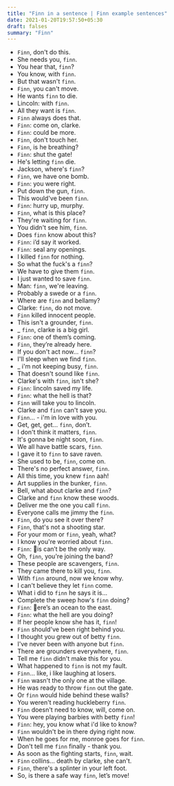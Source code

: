 ```yaml
---
title: "Finn in a sentence | Finn example sentences"
date: 2021-01-20T19:57:50+05:30
draft: falses
summary: "Finn"
---
```

- `Finn`, don't do this.
- She needs you, `finn`.
- You hear that, `finn`?
- You know, with `finn`.
- But that wasn't `finn`.
- `Finn`, you can't move.
- He wants `finn` to die.
- Lincoln: with `finn`.
- All they want is `finn`.
- `Finn` always does that.
- `Finn`: come on, clarke.
- `Finn`: could be more.
- `Finn`, don't touch her.
- `Finn`, is he breathing?
- `Finn`: shut the gate!
- He's letting `finn` die.
- Jackson, where's `finn`?
- `Finn`, we have one bomb.
- `Finn`: you were right.
- Put down the gun, `finn`.
- This would've been `finn`.
- `Finn`: hurry up, murphy.
- `Finn`, what is this place?
- They're waiting for `finn`.
- You didn't see him, `finn`.
- Does `finn` know about this?
- `Finn`: i’d say it worked.
- `Finn`: seal any openings.
- I killed `finn` for nothing.
- So what the fuck's a `finn`?
- We have to give them `finn`.
- I just wanted to save `finn`.
- Man: `finn`, we're leaving.
- Probably a swede or a `finn`.
- Where are `finn` and bellamy?
- Clarke: `finn`, do not move.
- `Finn` killed innocent people.
- This isn't a grounder, `finn`.
- _ `finn`, clarke is a big girl.
- `Finn`: one of them’s coming.
- `Finn`, they’re already here.
- If you don't act now... `finn`?
- I'll sleep when we find `finn`.
- _ i'm not keeping busy, `finn`.
- That doesn't sound like `finn`.
- Clarke's with `finn`, isn't she?
- `Finn`: lincoln saved my life.
- `Finn`: what the hell is that?
- `Finn` will take you to lincoln.
- Clarke and `finn` can't save you.
- `Finn`... - i'm in love with you.
- Get, get, get... `finn`, don’t.
- I don't think it matters, `finn`.
- It's gonna be night soon, `finn`.
- We all have battle scars, `finn`.
- I gave it to `finn` to save raven.
- She used to be, `finn`, come on.
- There's no perfect answer, `finn`.
- All this time, you knew `finn` aah!
- Art supplies in the bunker, `finn`.
- Bell, what about clarke and `finn`?
- Clarke and `finn` know these woods.
- Deliver me the one you call `finn`.
- Everyone calls me jimmy the `finn`.
- `Finn`, do you see it over there?
- `Finn`, that's not a shooting star.
- For your mom or `finn`, yeah, what?
- I know you're worried about `finn`.
- `Finn`: is can’t be the only way.
- Oh, `finn`, you're joining the band?
- These people are scavengers, `finn`.
- They came there to kill you, `finn`.
- With `finn` around, now we know why.
- I can't believe they let `finn` come.
- What i did to `finn` he says it is...
- Complete the sweep how's `finn` doing?
- `Finn`: ere’s an ocean to the east.
- `Finn`: what the hell are you doing?
- If her people know she has it, `finn`!
- `Finn` should've been right behind you.
- I thought you grew out of betty `finn`.
- I've never been with anyone but `finn`.
- There are grounders everywhere, `finn`.
- Tell me `finn` didn't make this for you.
- What happened to `finn` is not my fault.
- `Finn`... like, i like laughing at losers.
- `Finn` wasn't the only one at the village.
- He was ready to throw `finn` out the gate.
- Or `finn` would hide behind these walls?
- You weren't reading huckleberry `finn`.
- `Finn` doesn't need to know, will, come on.
- You were playing barbies with betty `finn`!
- `Finn`: hey, you know what i'd like to know?
- `Finn` wouldn't be in there dying right now.
- When he goes for me, monroe goes for `finn`.
- Don't tell me `finn` finally - thank you.
- As soon as the fighting starts, `finn`, wait.
- `Finn` collins... death by clarke, she can't.
- `Finn`, there's a splinter in your left foot.
- So, is there a safe way `finn`, let’s move!
                 
